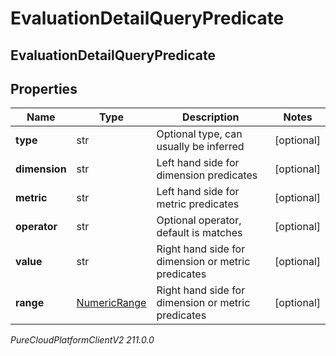 # EvaluationDetailQueryPredicate

## EvaluationDetailQueryPredicate

## Properties

|Name | Type | Description | Notes|
|------------ | ------------- | ------------- | -------------|
| **type** | str | Optional type, can usually be inferred | [optional] |
| **dimension** | str | Left hand side for dimension predicates | [optional] |
| **metric** | str | Left hand side for metric predicates | [optional] |
| **operator** | str | Optional operator, default is matches | [optional] |
| **value** | str | Right hand side for dimension or metric predicates | [optional] |
| **range** | [NumericRange](NumericRange) | Right hand side for dimension or metric predicates | [optional] |



_PureCloudPlatformClientV2 211.0.0_
